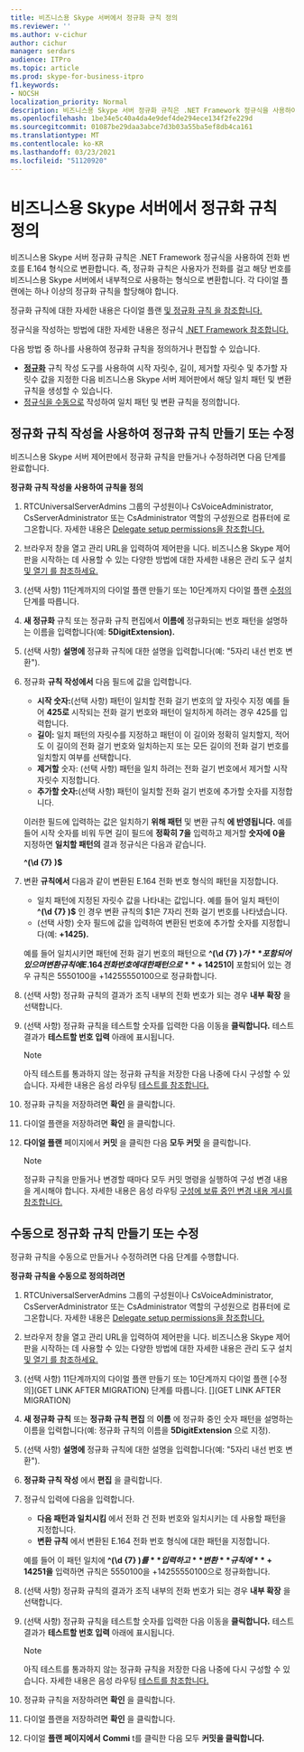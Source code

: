 ```yaml
---
title: 비즈니스용 Skype 서버에서 정규화 규칙 정의
ms.reviewer: ''
ms.author: v-cichur
author: cichur
manager: serdars
audience: ITPro
ms.topic: article
ms.prod: skype-for-business-itpro
f1.keywords:
- NOCSH
localization_priority: Normal
description: 비즈니스용 Skype 서버 정규화 규칙은 .NET Framework 정규식을 사용하여 전화 번호를 E.164 형식으로 변환합니다. 즉, 정규화 규칙은 사용자가 전화를 걸고 해당 번호를 비즈니스용 Skype 서버에서 내부적으로 사용하는 형식으로 변환합니다. 각 다이얼 플랜에는 하나 이상의 정규화 규칙을 할당해야 합니다.
ms.openlocfilehash: 1be34e5c40a4da4e9def4de294ece134f2fe229d
ms.sourcegitcommit: 01087be29daa3abce7d3b03a55ba5ef8db4ca161
ms.translationtype: MT
ms.contentlocale: ko-KR
ms.lasthandoff: 03/23/2021
ms.locfileid: "51120920"
---
```

# <a name="defining-normalization-rules-in-skype-for-business-server"></a>비즈니스용 Skype 서버에서 정규화 규칙 정의

비즈니스용 Skype 서버 정규화 규칙은 .NET Framework 정규식을 사용하여 전화 번호를 E.164 형식으로 변환합니다. 즉, 정규화 규칙은 사용자가 전화를 걸고 해당 번호를 비즈니스용 Skype 서버에서 내부적으로 사용하는 형식으로 변환합니다. 각 다이얼 플랜에는 하나 이상의 정규화 규칙을 할당해야 합니다.

정규화 규칙에 대한 자세한 내용은 다이얼 플랜 [및 정규화 규칙 을 참조합니다.](/previous-versions/office/lync-server-2013/lync-server-2013-dial-plans-and-normalization-rules)

정규식을 작성하는 방법에 대한 자세한 내용은 정규식 [.NET Framework 참조합니다.](/dotnet/standard/base-types/regular-expressions)

다음 방법 중 하나를 사용하여 정규화 규칙을 정의하거나 편집할 수 있습니다.
- [ **정규화**](#create-or-modify-a-normalization-rule-by-using-build-a-normalization-rule) 규칙 작성 도구를 사용하여 시작 자릿수, 길이, 제거할 자릿수 및 추가할 자릿수 값을 지정한 다음 비즈니스용 Skype 서버 제어판에서 해당 일치 패턴 및 변환 규칙을 생성할 수 있습니다.
- [정규식을 수동으로](#create-or-modify-a-normalization-rule-manually) 작성하여 일치 패턴 및 변환 규칙을 정의합니다. 

## <a name="create-or-modify-a-normalization-rule-by-using-build-a-normalization-rule"></a>정규화 규칙 작성을 사용하여 정규화 규칙 만들기 또는 수정

비즈니스용 Skype 서버 제어판에서 정규화 규칙을 만들거나 수정하려면 다음 단계를 완료합니다. 

**정규화 규칙 작성을 사용하여 규칙을 정의**

1. RTCUniversalServerAdmins 그룹의 구성원이나 CsVoiceAdministrator, CsServerAdministrator 또는 CsAdministrator 역할의 구성원으로 컴퓨터에 로그온합니다. 자세한 내용은 [Delegate setup permissions을 참조합니다.](/previous-versions/office/lync-server-2013/lync-server-2013-delegate-setup-permissions)
2. 브라우저 창을 열고 관리 URL을 입력하여 제어판을 니다. 비즈니스용 Skype 제어판을 시작하는 데 사용할 수 있는 다양한 방법에 대한 자세한 내용은 관리 도구 설치 [및 열기 를 참조하세요.](../../management-tools/install-and-open-administrative-tools.md)
3. (선택 사항) 11단계까지의 다이얼 플랜 만들기 또는 10단계까지 다이얼 플랜 [수정의](../../deploy/deploy-enterprise-voice/dial-plans.md#to-modify-a-dial-plan) 단계를 따릅니다. [](../../deploy/deploy-enterprise-voice/dial-plans.md#to-create-a-dial-plan) 
4. **새 정규화** 규칙 또는 정규화 규칙 편집에서 **이름에** 정규화되는 번호 패턴을 설명하는 이름을 입력합니다(예: **5DigitExtension).**
5. (선택 사항) **설명에** 정규화 규칙에 대한 설명을 입력합니다(예: "5자리 내선 번호 변환").
6. 정규화 **규칙 작성에서** 다음 필드에 값을 입력합니다.
    - **시작 숫자:**(선택 사항) 패턴이 일치할 전화 걸기 번호의 앞 자릿수 지정 예를 들어 **425로** 시작되는 전화 걸기 번호와 패턴이 일치하게 하려는 경우 425를 입력합니다.
    - **길이:** 일치 패턴의 자릿수를 지정하고 패턴이 이 길이와 정확히 일치할지, 적어도 이 길이의 전화 걸기 번호와 일치하는지 또는 모든 길이의 전화 걸기 번호를 일치할지 여부를 선택합니다.
    - **제거할** 숫자: (선택 사항) 패턴을 일치 하려는 전화 걸기 번호에서 제거할 시작 자릿수 지정합니다.
    - **추가할 숫자:**(선택 사항) 패턴이 일치할 전화 걸기 번호에 추가할 숫자를 지정합니다.
    
    이러한 필드에 입력하는 값은 일치하기 **위해 패턴** 및 변환 규칙 **에 반영됩니다.** 예를 들어 시작  숫자를 비워 두면 길이  필드에  **정확히 7을** 입력하고 제거할 **숫자에** **0을** 지정하면 **일치할 패턴의** 결과 정규식은 다음과 같습니다.

    **^(\d {7} )$**

7. 변환 **규칙에서** 다음과 같이 변환된 E.164 전화 번호 형식의 패턴을 지정합니다.
    - 일치 패턴에 지정된 자릿수 값을 나타내는 값입니다. 예를 들어 일치 패턴이 **^(\d {7} )$** 인 경우 변환 규칙의 $1은 7자리 전화 걸기 번호를 나타냈습니다.
    - (선택 사항) 숫자 필드에  값을 입력하여 변환된 번호에 추가할 숫자를 지정합니다(예: **+1425).**
    
    예를 들어  일치시키면 패턴에 전화 걸기 번호의 패턴으로  **^(\d {7} )$가** 포함되어 있으며 변환 규칙에 E.164 전화 번호에 대한 패턴으로 **+1425$1이** 포함되어 있는 경우 규칙은 5550100을 +14255550100으로 정규화합니다.

8. (선택 사항) 정규화 규칙의 결과가 조직 내부의 전화 번호가 되는 경우 **내부 확장** 을 선택합니다.
9. (선택 사항) 정규화 규칙을 테스트할 숫자를 입력한 다음 이동을 **클릭합니다.** 테스트 결과가 **테스트할 번호 입력** 아래에 표시됩니다.
    > [!Note] 
    > 아직 테스트를 통과하지 않는 정규화 규칙을 저장한 다음 나중에 다시 구성할 수 있습니다. 자세한 내용은 음성 라우팅 [테스트를 참조합니다.](/previous-versions/office/lync-server-2013/lync-server-2013-test-voice-routing) 

10. 정규화 규칙을 저장하려면 **확인** 을 클릭합니다.
11. 다이얼 플랜을 저장하려면 **확인** 을 클릭합니다.
12. **다이얼 플랜** 페이지에서 **커밋** 을 클릭한 다음 **모두 커밋** 을 클릭합니다. 
    > [!Note]
    > 정규화 규칙을 만들거나 변경할 때마다 모두 커밋 명령을 실행하여 구성 변경 내용을 게시해야 합니다. 자세한 내용은 음성 라우팅 [구성에 보류 중인 변경 내용 게시를 참조합니다.](/previous-versions/office/lync-server-2013/lync-server-2013-publish-pending-changes-to-the-voice-routing-configuration) 

## <a name="create-or-modify-a-normalization-rule-manually"></a>수동으로 정규화 규칙 만들기 또는 수정

정규화 규칙을 수동으로 만들거나 수정하려면 다음 단계를 수행합니다.

**정규화 규칙을 수동으로 정의하려면**

1. RTCUniversalServerAdmins 그룹의 구성원이나 CsVoiceAdministrator, CsServerAdministrator 또는 CsAdministrator 역할의 구성원으로 컴퓨터에 로그온합니다. 자세한 내용은 [Delegate setup permissions을 참조합니다.](/previous-versions/office/lync-server-2013/lync-server-2013-delegate-setup-permissions)
2. 브라우저 창을 열고 관리 URL을 입력하여 제어판을 니다. 비즈니스용 Skype 제어판을 시작하는 데 사용할 수 있는 다양한 방법에 대한 자세한 내용은 관리 도구 설치 [및 열기 를 참조하세요.](../../management-tools/install-and-open-administrative-tools.md)
3. (선택 사항) 11단계까지의 다이얼 플랜 만들기 또는 10단계까지 다이얼 플랜 [수정의](GET LINK AFTER MIGRATION) 단계를 따릅니다. [](GET LINK AFTER MIGRATION)  
4. **새 정규화 규칙** 또는 **정규화 규칙 편집** 의 **이름** 에 정규화 중인 숫자 패턴을 설명하는 이름을 입력합니다(예: 정규화 규칙의 이름을 **5DigitExtension** 으로 지정).
5. (선택 사항) **설명에** 정규화 규칙에 대한 설명을 입력합니다(예: "5자리 내선 번호 변환").
6. **정규화 규칙 작성** 에서 **편집** 을 클릭합니다.
7. 정규식 입력에 다음을 입력합니다.
    - **다음 패턴과 일치시킴** 에서 전화 건 전화 번호와 일치시키는 데 사용할 패턴을 지정합니다.
    - **변환 규칙** 에서 변환된 E.164 전화 번호 형식에 대한 패턴을 지정합니다.

    예를 들어 이 패턴 일치에 **^(\d {7} )$를** 입력하고 **변환** 규칙에 **+1425$1을** 입력하면 규칙은 5550100을 +14255550100으로 정규화합니다. 

8. (선택 사항) 정규화 규칙의 결과가 조직 내부의 전화 번호가 되는 경우 **내부 확장** 을 선택합니다.
9. (선택 사항) 정규화 규칙을 테스트할 숫자를 입력한 다음 이동을 **클릭합니다.** 테스트 결과가 **테스트할 번호 입력** 아래에 표시됩니다.

    > [!Note]
    > 아직 테스트를 통과하지 않는 정규화 규칙을 저장한 다음 나중에 다시 구성할 수 있습니다. 자세한 내용은 음성 라우팅 [테스트를 참조합니다.](/previous-versions/office/lync-server-2013/lync-server-2013-test-voice-routing) 

10. 정규화 규칙을 저장하려면 **확인** 을 클릭합니다.
11. 다이얼 플랜을 저장하려면 **확인** 을 클릭합니다.
12. 다이얼 **플랜 페이지에서** **Commi** t를 클릭한 다음 모두 **커밋을 클릭합니다.**